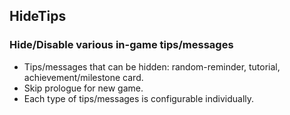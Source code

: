 ## HideTips

### Hide/Disable various in-game tips/messages

* Tips/messages that can be hidden: random-reminder, tutorial, achievement/milestone card.
* Skip prologue for new game.
* Each type of tips/messages is configurable individually.